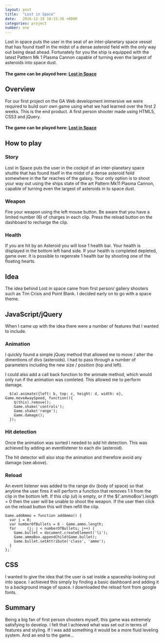 ```yaml
---
layout: post
title:  "Lost in Space"
date:   2016-12-10 10:15:36 +0000
categories: project
number: one
---
```


Lost in space puts the user in the seat of an inter-planetary space vessel that has found itself in the midst of a dense asteroid field with the only way out being dead ahead. Fortunately for you the ship is equipped with the latest Pattern
Mk 1 Plasma Cannon capable of turning even the largest of asteroids into space dust.

#### The game can be played here: <a class="text-accent no-underline" href="https://desolate-crag-68495.herokuapp.com/">Lost in Space</a>

## Overview
For our first project on the GA Web development immersive we were required to build ourr own game using what we had learned over the first 2 weeks. This is the end product. A first person shooter made using HTML5, CSS3 and jQuery.

#### The game can be played here: <a href="https://desolate-crag-68495.herokuapp.com/">Lost in Space</a>

## How to play

### Story
Lost in Space puts the user in the cockpit of an inter-planetary space shuttle that has found itself in the midst of a dense asteroid feild somewhere in the far reaches of the galaxy. Your only option is to shoot your way out using the ships state of the art Pattern Mk11 Plasma Cannon, capable of turning even the largest of asteroids in to space dust.

### Weapon

Fire your weapon using the left mouse button. Be aware that you have a limited number (6) of charges in each clip. Press the reload button on the dashboard to recharge the clip.

### Health

If you are hit by an Asteroid you will lose 1 health bar. Your health is displayed in the bottom left hand side. If your health is completed depleted, game over. It is possible to regenrate 1 health bar by shooting one of the floating hearts.

## Idea

The idea behind Lost in space came from first person/ gallery shooters such as Tim Crisis and Point Blank. I decided early on to go with a space theme.

## JavaScript/jQuery
When I came up with the idea there were a number of features that I wanted to include.

### Animation
I quickly found a simple jQuey method that allowed me to move / alter the dimentions of divs (asteroids). I had to pass through a number of parameters including the new size / position (top and left).

I could also add a call back function to the animate method, which would only run if the animation was comleted. This allowed me to perform damage.

```
  $(a).animate({left: b, top: c, height: d, width: e}, Game.moveAwaySpeed, function(){
    $(this).remove();
    Game.shake('controls');
    Game.shake('range');
    Game.damage();
  });
```

### Hit detection
Once the animation was sorted I needed to add hit detection. This was achieved by adding an eventlistener to each div (asteroid).

The hit detector will also stop the animation and therefore avoid any damage (see above).

### Reload
An event listener was added to the range div (body of space) so that anytime the user fires it will perform a function that removes 1 li from the clip in the bottom left. If this clip (ul) is empty, or if the $('.ammoBox').length = 0 then the user will be unable to shoot the weapon. If the user then click on the reload button this will then refill the clip.

```
Game.addAmmo = function addAmmo() {
  var j = 0;
  var numberOfBullets = 6 - Game.ammo.length;
  for     (j; j < numberOfBullets; j++) {
    Game.bullet = document.createElement('li');
    Game.ammoBox.appendChild(Game.bullet);
    Game.bullet.setAttribute('class', 'ammo');
  }
};
```

## CSS
I wanted to give the idea that the user is sat inside a spaceship looking out into space. I achieved this simply by finding a basic dashboard and adding it to a background image of space. I downloaded the reload font from google fonts.

## Summary
Being a big fan of first person shooters myself, this game was extremely satisfying to develop. I felt that I achieved what was set out in terms of features and styling. If I was add something it would be a more fluid leveling system. And an end to the game...
